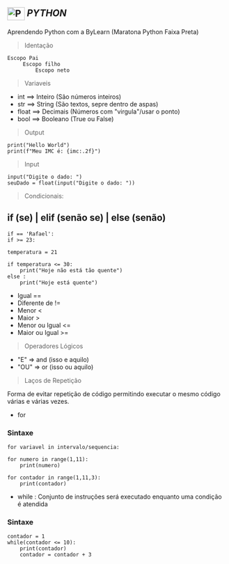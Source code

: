 ##  <img align="center" alt="Python" height="30" width="40" src="https://www.vectorlogo.zone/logos/python/python-icon.svg"/> *PYTHON*

Aprendendo Python com a ByLearn (Maratona Python Faixa Preta) 



> Identação
```
Escopo Pai
     Escopo filho
         Escopo neto  
```
> Variaveis 
- int   ==> Inteiro (São números inteiros)
- str   ==> String  (São textos, sepre dentro de aspas)
- float ==> Decimais (Números com "virgula"/usar o ponto)
- bool  ==> Booleano (True ou False)

> Output
````
print("Hello World")
print(f"Meu IMC é: {imc:.2f}")
````
> Input
````
input("Digite o dado: ")
seuDado = float(input("Digite o dado: "))
````
> Condicionais: 
## if (se) | elif (senão se) | else (senão)
```` 
if == 'Rafael':
if >= 23:

temperatura = 21

if temperatura <= 30:
    print("Hoje não está tão quente")
else :
    print("Hoje está quente")  
````

- Igual  ==
- Diferente de  !=
- Menor  <
- Maior  >
- Menor ou Igual  <=
- Maior ou Igual  >=

> Operadores Lógicos  

- "E" => and (isso e aquilo)
- "OU" => or (isso ou aquilo)

> Laços de Repetição

Forma de evitar repetição de código permitindo executar o mesmo código várias e várias vezes.

- for

### Sintaxe
````
for variavel in intervalo/sequencia:

for numero in range(1,11):
    print(numero)

for contador in range(1,11,3):
    print(contador) 
````

- while : Conjunto de instruções será executado enquanto uma condição é atendida

### Sintaxe
````
contador = 1
while(contador <= 10):
    print(contador)
    contador = contador + 3
````







